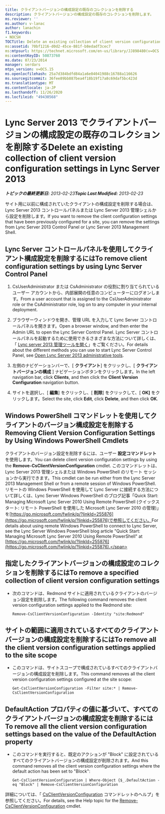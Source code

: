 ```yaml
---
title: クライアントバージョンの構成設定の既存のコレクションを削除する
description: クライアントバージョンの構成設定の既存のコレクションを削除します。
ms.reviewer: ''
ms.author: v-lanac
author: lanachin
f1.keywords:
- NOCSH
TOCTitle: Delete an existing collection of client version configuration settings
ms:assetid: 70bf1216-d0d2-45ce-881f-b8edadf3cec7
ms:mtpsurl: https://technet.microsoft.com/en-us/library/JJ898480(v=OCS.15)
ms:contentKeyID: 50873760
ms.date: 07/23/2014
manager: serdars
mtps_version: v=OCS.15
ms.openlocfilehash: 25a7d384bdfd84a1a6e04041988c16788a116626
ms.sourcegitcommit: 36fee89bb887bea4f18b19f17a8c69daf5bc423d
ms.translationtype: MT
ms.contentlocale: ja-JP
ms.lasthandoff: 11/26/2020
ms.locfileid: "49430568"
---
```

# <a name="delete-an-existing-collection-of-client-version-configuration-settings-in-lync-server-2013"></a><span data-ttu-id="81055-103">Lync Server 2013 でクライアントバージョンの構成設定の既存のコレクションを削除する</span><span class="sxs-lookup"><span data-stu-id="81055-103">Delete an existing collection of client version configuration settings in Lync Server 2013</span></span>

<div data-xmlns="http://www.w3.org/1999/xhtml">

<div class="topic" data-xmlns="http://www.w3.org/1999/xhtml" data-msxsl="urn:schemas-microsoft-com:xslt" data-cs="https://msdn.microsoft.com/">

<div data-asp="https://msdn2.microsoft.com/asp">



</div>

<div id="mainSection">

<div id="mainBody"><span data-ttu-id="81055-104">

<span> </span></span><span class="sxs-lookup"><span data-stu-id="81055-104">

<span> </span></span></span>

<span data-ttu-id="81055-105">_**トピックの最終更新日:** 2013-02-23_</span><span class="sxs-lookup"><span data-stu-id="81055-105">_**Topic Last Modified:** 2013-02-23_</span></span>

<span data-ttu-id="81055-106">サイト用に以前に構成されていたクライアントの構成設定を削除する場合は、Lync Server 2013 コントロールパネルまたは Lync Server 2013 管理シェルから設定を削除します。</span><span class="sxs-lookup"><span data-stu-id="81055-106">If you want to remove the client configuration settings that have been previously configured for a site, you can remove the settings from Lync Server 2013 Control Panel or Lync Server 2013 Management Shell.</span></span>

<div>

## <a name="to-remove-client-configuration-settings-by-using-lync-server-control-panel"></a><span data-ttu-id="81055-107">Lync Server コントロールパネルを使用してクライアント構成設定を削除するには</span><span class="sxs-lookup"><span data-stu-id="81055-107">To remove client configuration settings by using Lync Server Control Panel</span></span>

1.  <span data-ttu-id="81055-108">CsUserAdministrator または CsAdministrator の役割に割り当てられているユーザー アカウントから、内部展開の任意のコンピューターにログオンします。</span><span class="sxs-lookup"><span data-stu-id="81055-108">From a user account that is assigned to the CsUserAdministrator role or the CsAdministrator role, log on to any computer in your internal deployment.</span></span>

2.  <span data-ttu-id="81055-109">ブラウザーウィンドウを開き、管理 URL を入力して Lync Server コントロールパネルを開きます。</span><span class="sxs-lookup"><span data-stu-id="81055-109">Open a browser window, and then enter the Admin URL to open the Lync Server Control Panel.</span></span> <span data-ttu-id="81055-110">Lync Server コントロールパネルを起動するために使用できるさまざまな方法について詳しくは、「 [Lync server 2013 管理ツールを開く](lync-server-2013-open-lync-server-administrative-tools.md)」をご覧ください。</span><span class="sxs-lookup"><span data-stu-id="81055-110">For details about the different methods you can use to start Lync Server Control Panel, see [Open Lync Server 2013 administrative tools](lync-server-2013-open-lync-server-administrative-tools.md).</span></span>

3.  <span data-ttu-id="81055-111">左側のナビゲーションバーで、[ **クライアント**] をクリックし、[ **クライアントバージョンの構成** ] ナビゲーションボタンをクリックします。</span><span class="sxs-lookup"><span data-stu-id="81055-111">In the left navigation bar, click **Clients**, and then click the **Client Version Configuration** navigation button.</span></span>

4.  <span data-ttu-id="81055-112">サイトを選択し、[ **編集**] をクリックし、[ **削除**] をクリックして、[ **OK]** をクリックします。</span><span class="sxs-lookup"><span data-stu-id="81055-112">Select the site, click **Edit**, click **Delete**, and then click **OK**.</span></span>

</div>

<div>

## <a name="removing-client-version-configuration-settings-by-using-windows-powershell-cmdlets"></a><span data-ttu-id="81055-113">Windows PowerShell コマンドレットを使用してクライアントのバージョン構成設定を削除する</span><span class="sxs-lookup"><span data-stu-id="81055-113">Removing Client Version Configuration Settings by Using Windows PowerShell Cmdlets</span></span>

<span data-ttu-id="81055-114">クライアントのバージョン設定を削除するには、ユーザー **設定コマンドレット** を使用します。</span><span class="sxs-lookup"><span data-stu-id="81055-114">You can delete client version configuration settings by using the **Remove-CsClientVersionConfiguration** cmdlet.</span></span> <span data-ttu-id="81055-115">このコマンドレットは、Lync Server 2013 管理シェルまたは Windows PowerShell のリモート セッションから実行できます。</span><span class="sxs-lookup"><span data-stu-id="81055-115">This cmdlet can be run either from the Lync Server 2013 Management Shell or from a remote session of Windows PowerShell.</span></span> <span data-ttu-id="81055-116">リモートの Windows PowerShell を使用して Lync Server に接続する方法について詳しくは、Lync Server Windows PowerShell のブログ記事「Quick Start: Managing Microsoft Lync Server 2010 Using Remote PowerShell (クイックスタート: リモート PowerShell を使用した Microsoft Lync Server 2010 の管理)」を[https://go.microsoft.com/fwlink/p/?linkId=255876](https://go.microsoft.com/fwlink/p/?linkid=255876)で参照してください。</span><span class="sxs-lookup"><span data-stu-id="81055-116">For details about using remote Windows PowerShell to connect to Lync Server, see the Lync Server Windows PowerShell blog article "Quick Start: Managing Microsoft Lync Server 2010 Using Remote PowerShell" at [https://go.microsoft.com/fwlink/p/?linkId=255876](https://go.microsoft.com/fwlink/p/?linkid=255876).</span></span>

<div>

## <a name="to-remove-a-specified-collection-of-client-version-configuration-settings"></a><span data-ttu-id="81055-117">指定したクライアントバージョンの構成設定のコレクションを削除するには</span><span class="sxs-lookup"><span data-stu-id="81055-117">To remove a specified collection of client version configuration settings</span></span>

  - <span data-ttu-id="81055-118">次のコマンドは、Redmond サイトに適用されているクライアントのバージョン設定を削除します。</span><span class="sxs-lookup"><span data-stu-id="81055-118">The following command removes the client version configuration settings applied to the Redmond site:</span></span>
    
        Remove-CsClientVersionConfiguration -Identity "site:Redmond"

</div>

<div>

## <a name="to-remove-all-the-client-version-configuration-settings-applied-to-the-site-scope"></a><span data-ttu-id="81055-119">サイトの範囲に適用されているすべてのクライアントバージョンの構成設定を削除するには</span><span class="sxs-lookup"><span data-stu-id="81055-119">To remove all the client version configuration settings applied to the site scope</span></span>

  - <span data-ttu-id="81055-120">このコマンドは、サイトスコープで構成されているすべてのクライアントバージョンの構成設定を削除します。</span><span class="sxs-lookup"><span data-stu-id="81055-120">This command removes all the client version configuration settings configured at the site scope:</span></span>
    
        Get-CsClientVersionConfiguration -Filter site:* | Remove-CsClientVersionConfiguration

</div>

<div>

## <a name="to-remove-all-the-client-version-configuration-settings-based-on-the-value-of-the-defaultaction-property"></a><span data-ttu-id="81055-121">DefaultAction プロパティの値に基づいて、すべてのクライアントバージョンの構成設定を削除するには</span><span class="sxs-lookup"><span data-stu-id="81055-121">To remove all the client version configuration settings based on the value of the DefaultAction property</span></span>

  - <span data-ttu-id="81055-122">このコマンドを実行すると、既定のアクションが "Block" に設定されているすべてのクライアントバージョンの構成設定が削除されます。</span><span class="sxs-lookup"><span data-stu-id="81055-122">And this command removes all the client version configuration settings where the default action has been set to "Block":</span></span>
    
        Get-CsClientVersionConfiguration | Where-Object {$_.DefaultAction -eq "Block" | Remove-CsClientVersionConfiguration

</div>

<span data-ttu-id="81055-123">詳細については、「 [CsClientVersionConfiguration](https://technet.microsoft.com/library/Gg425925(v=OCS.15)) コマンドレットのヘルプ」を参照してください。</span><span class="sxs-lookup"><span data-stu-id="81055-123">For details, see the Help topic for the [Remove-CsClientVersionConfiguration](https://technet.microsoft.com/library/Gg425925(v=OCS.15)) cmdlet.</span></span>

<span data-ttu-id="81055-124"></div>

</div>

<span> </span>

</div>

</div>

</span><span class="sxs-lookup"><span data-stu-id="81055-124"></div>

</div>

<span> </span>

</div>

</div>

</span></span></div>

